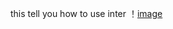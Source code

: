 this tell you how to use inter
！[image](https://github.com/USTC-Computer-Vision-2021/project-wtd-mkd/blob/main/gifs/move.gif)
